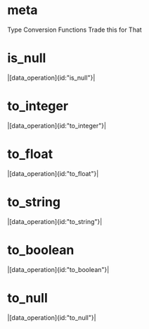 # meta

Type Conversion Functions
Trade this for That

# is_null

|[data_operation]{id:"is_null"}|

# to_integer

|[data_operation]{id:"to_integer"}|

# to_float

|[data_operation]{id:"to_float"}|

# to_string

|[data_operation]{id:"to_string"}|

# to_boolean

|[data_operation]{id:"to_boolean"}|

# to_null

|[data_operation]{id:"to_null"}|
